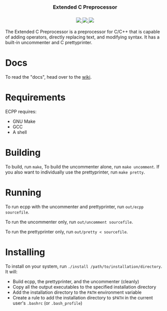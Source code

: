 <h3 align="center">Extended C Preprocessor</h1>

<h3 align="center">
 <a href="https://travis-ci.org/aaronryank/ecpp">
   <img src="https://travis-ci.org/aaronryank/ecpp.svg?branch=master" />
 </a>
 <a href="LICENSE">
   <img src="https://camo.githubusercontent.com/6def34e1aa4e2e9e81448c8a57cf3e09d8af28cf/68747470733a2f2f696d672e736869656c64732e696f2f62616467652f6c6963656e73652d4253442d626c75652e737667" />
 </a>
 <a href="https://codecov.io/github/aaronryank/ecpp?branch=master">
   <img src="https://codecov.io/github/aaronryank/ecpp/coverage.svg?branch=master" />
 </a>
 
</h1>

The Extended C Preprocessor is a preprocessor for C/C++ that is capable of adding operators, directly replacing text, and modifying syntax. It has a built-in uncommenter and C prettyprinter.

# Docs

To read the "docs", head over to the [wiki](//github.com/aaronryank/ecpp/wiki).

# Requirements

ECPP requires:

 - GNU Make
 - GCC
 - A shell

# Building

To build, run `make`, To build the uncommenter alone, run `make uncomment`. If you also want to individually use the prettyprinter, run `make pretty`.

# Running

To run ecpp with the uncommenter and prettyprinter, run `out/ecpp sourcefile`.

To run the uncommenter only, run `out/uncomment sourcefile`.

To run the prettyprinter only, run `out/pretty < sourcefile`.

# Installing

To install on your system, run `./install /path/to/installation/directory`. It will:

 - Build ecpp, the prettyprinter, and the uncommenter (cleanly)
 - Copy all the output executables to the specified installation directory
 - Add the installation directory to the `PATH` environment variable
 - Create a rule to add the installation directory to `$PATH` in the current user's `.bashrc` (or `.bash_profile`)
